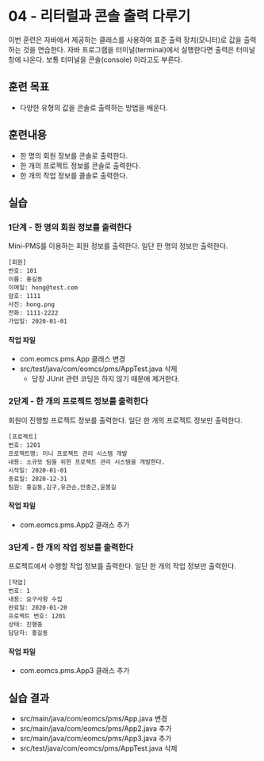 # 04 - 리터럴과 콘솔 출력 다루기

이번 훈련은 자바에서 제공하는 클래스를 사용하여 표준 출력 장치(모니터)로 값을 출력하는 것을 연습한다. 자바 프로그램을 터미널(terminal)에서 실행한다면 출력은 터미널 창에 나온다. 보통 터미널을 콘솔(console) 이라고도 부른다.

## 훈련 목표

- 다양한 유형의 값을 콘솔로 출력하는 방법을 배운다.

## 훈련내용 

- 한 명의 회원 정보를 콘솔로 출력한다.
- 한 개의 프로젝트 정보를 콘솔로 출력한다.
- 한 개의 작업 정보를 콜솔로 출력한다.

## 실습

### 1단계 - 한 명의 회원 정보를 출력한다

Mini-PMS를 이용하는 회원 정보를 출력한다. 일단 한 명의 정보만 출력한다.

```console
[회원]
번호: 101
이름: 홍길동
이메일: hong@test.com
암호: 1111
사진: hong.png
전화: 1111-2222
가입일: 2020-01-01
```

#### 작업 파일 

- com.eomcs.pms.App  클래스 변경
- src/test/java/com/eomcs/pms/AppTest.java 삭제
  - 당장 JUnit 관련 코딩은 하지 않기 때문에 제거한다.

### 2단계 - 한 개의 프로젝트 정보를 출력한다

회원이 진행할 프로젝트 정보를 출력한다. 일단 한 개의 프로젝트 정보만 출력한다.

```console
[프로젝트]
번호: 1201
프로젝트명: 미니 프로젝트 관리 시스템 개발
내용: 소규모 팀을 위한 프로젝트 관리 시스템을 개발한다.
시작일: 2020-01-01
종료일: 2020-12-31
팀원: 홍길동,김구,유관순,안중근,윤봉길
```

#### 작업 파일

- com.eomcs.pms.App2  클래스 추가
  
### 3단계 - 한 개의 작업 정보를 출력한다

프로젝트에서 수행할 작업 정보를 출력한다. 일단 한 개의 작업 정보만 출력한다.

```console
[작업]
번호: 1
내용: 요구사항 수집
완료일: 2020-01-20
프로젝트 번호: 1201
상태: 진행중
담당자: 홍길동
```

#### 작업 파일 

- com.eomcs.pms.App3  클래스 추가


## 실습 결과

- src/main/java/com/eomcs/pms/App.java 변경
- src/main/java/com/eomcs/pms/App2.java 추가
- src/main/java/com/eomcs/pms/App3.java 추가
- src/test/java/com/eomcs/pms/AppTest.java 삭제